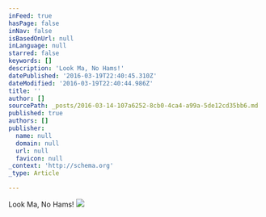 ```yaml
---
inFeed: true
hasPage: false
inNav: false
isBasedOnUrl: null
inLanguage: null
starred: false
keywords: []
description: 'Look Ma, No Hams!'
datePublished: '2016-03-19T22:40:45.310Z'
dateModified: '2016-03-19T22:40:44.986Z'
title: ''
author: []
sourcePath: _posts/2016-03-14-107a6252-8cb0-4ca4-a99a-5de12cd35bb6.md
published: true
authors: []
publisher:
  name: null
  domain: null
  url: null
  favicon: null
_context: 'http://schema.org'
_type: Article

---
```

Look Ma, No Hams!
![](https://the-grid-user-content.s3-us-west-2.amazonaws.com/57dc5ab7-51de-4a77-b13e-fa39c9c7ba67.jpg)
